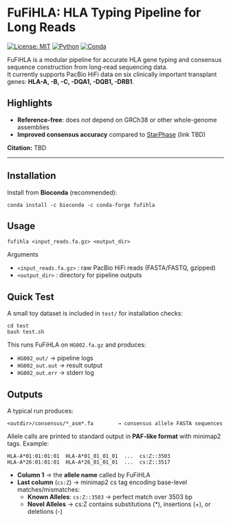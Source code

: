 # FuFiHLA: HLA Typing Pipeline for Long Reads

[![License: MIT](https://img.shields.io/badge/License-MIT-yellow.svg)](LICENSE)
[![Python](https://img.shields.io/badge/python-3.11+-blue.svg)]()
[![Conda](https://img.shields.io/badge/install%20with-conda-green.svg)](https://docs.conda.io/)

FuFiHLA is a modular pipeline for accurate HLA gene typing and consensus sequence construction from long-read sequencing data.  
It currently supports PacBio HiFi data on six clinically important transplant genes: **HLA-A, -B, -C, -DQA1, -DQB1, -DRB1**.

## Highlights
- **Reference-free**: does *not* depend on GRCh38 or other whole-genome assemblies  
- **Improved consensus accuracy** compared to [StarPhase](#) (link TBD)  

**Citation:** TBD

---

## Installation

Install from **Bioconda** (recommended):

```
conda install -c bioconda -c conda-forge fufihla
```

## Usage
```
fufihla <input_reads.fa.gz> <output_dir>
```
Arguments
- `<input_reads.fa.gz>` : raw PacBio HiFi reads (FASTA/FASTQ, gzipped)
- `<output_dir>` : directory for pipeline outputs

## Quick Test
A small toy dataset is included in `test/` for installation checks:
```
cd test
bash test.sh
```
This runs FuFiHLA on `HG002.fa.gz` and produces:
- `HG002_out/` → pipeline logs
- `HG002_out.out` → result output
- `HG002_out.err` → stderr log

## Outputs
A typical run produces:
```
<outdir>/consensus/*_asm*.fa        → consensus allele FASTA sequences
```
Allele calls are printed to standard output in **PAF-like format** with minimap2 tags.
Example:
```
HLA-A*01:01:01:01  HLA-A*01_01_01_01  ...  cs:Z::3503
HLA-A*26:01:01:01  HLA-A*26_01_01_01  ...  cs:Z::3517
```

- **Column 1** → the **allele name** called by FuFiHLA  
- **Last column** (`cs:Z`) → minimap2 cs tag encoding base-level matches/mismatches:
  - **Known Alleles**: `cs:Z::3503` → perfect match over 3503 bp 
  - **Novel Alleles** → cs:Z contains substitutions (*), insertions (+), or deletions (-)


